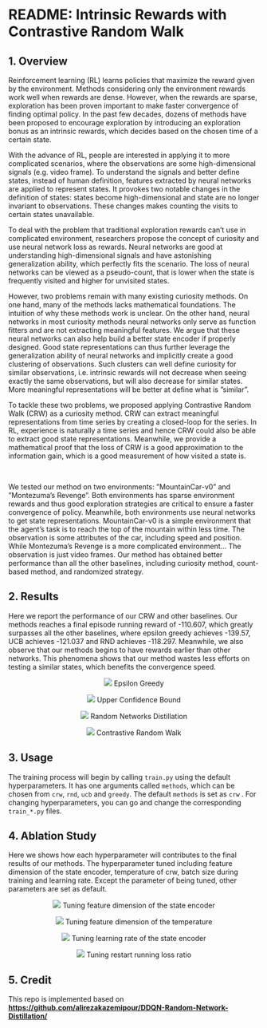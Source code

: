 # README:  Intrinsic Rewards with Contrastive Random Walk 

## 1. Overview

Reinforcement learning (RL) learns policies that maximize the reward given by the environment. Methods considering only the environment rewards work well when rewards are dense. However, when the rewards are sparse, exploration has been proven important to make faster convergence of finding optimal policy. In the past few decades, dozens of methods have been proposed to encourage exploration by introducing an exploration bonus as an intrinsic rewards, which decides based on the chosen time of a certain state.

With the advance of RL, people are interested in applying it to more complicated scenarios, where the observations are some high-dimensional signals (e.g. video frame). To understand the signals and better define states, instead of human definition, features extracted by neural networks are applied to represent states. It provokes two notable changes in the definition of states: states become high-dimensional and state are no longer invariant to observations. These changes makes counting the visits to certain states unavailable.

To deal with the problem that traditional exploration rewards can’t use in complicated environment, researchers propose the concept of curiosity and use neural network loss as rewards. Neural networks are good at understanding high-dimensional signals and have astonishing generalization ability, which perfectly fits the scenario. The loss of neural networks can be viewed as a pseudo-count, that is lower when the state is frequently visited and higher for unvisited states.

However, two problems remain with many existing curiosity methods. On one hand, many of the methods lacks mathematical foundations. The intuition of why these methods work is unclear. On the other hand, neural networks in most curiosity methods neural networks only serve as function fitters and are not extracting meaningful features. We argue that these neural networks can also help build a better state encoder if properly designed. Good state representations can thus further leverage the generalization ability of neural networks and implicitly create a good clustering of observations. Such clusters can well define curiosity for similar observations, i.e. intrinsic rewards will not decrease when seeing exactly the same observations, but will also decrease for similar states. More meaningful representations will be better at define what is ”similar”.
	

To tackle these two problems, we proposed applying Contrastive Random Walk (CRW) as a curiosity method. CRW can extract meaningful representations from time series by creating a closed-loop for the series. In RL, experience is naturally a time series and hence CRW could also be able to extract good state representations. Meanwhile, we provide a mathematical proof that the loss of CRW is a good approximation to the information gain, which is a good measurement of how visited a state is.

​	

We tested our method on two environments: ”MountainCar-v0” and ”Montezuma’s Revenge”. Both environments has sparse environment rewards and thus good exploration strategies are critical to ensure a faster convergence of policy. Meanwhile, both environments use neural networks to get state representations. MountainCar-v0 is a simple environment that the agent’s task is to reach the top of the mountain within less time. The observation is some attributes of the car, including speed and position. While Montezuma’s Revenge is a more complicated environment... The observation is just video frames. Our method has obtained better performance than all the other baselines, including curiosity method, count-based method, and randomized strategy.



## 2. Results

Here we report the performance of our CRW and other baselines. Our methods reaches a final episode running reward of -110.607, which greatly surpasses all the other baselines, where epsilon greedy achieves -139.57, UCB achieves -121.037 and RND achieves -118.297. Meanwhile, we also observe that our methods begins to have rewards earlier than other networks. This phenomena shows that our method wastes less efforts on testing a similar states, which benefits the convergence speed.

<p align="center">
<img src="Results/Greedy.png">
<caption>Epsilon Greedy</caption>
</p>

<p align="center">
<img src="Results/UCB.png">
<caption>Upper Confidence Bound</caption>
</p>

<p align="center">
<img src="Results/RND.png">
<caption>Random Networks Distillation</caption>
</p>

<p align="center">
<img src="Results/CRW.png">
<caption>Contrastive Random Walk</caption>
</p>



## 3. Usage

The training process will begin by calling `train.py` using the default hyperparameters. It has one arguments called `methods`, which can be chosen from `crw`, `rnd`, `ucb` and `greedy`.  The default `methods` is set as `crw` . For changing hyperparameters, you can go and change the corresponding `train_*.py` files.



## 4. Ablation Study

Here we shows how each hyperparameter will contributes to the final results of our methods. The hyperparameter tuned including feature dimension of the state encoder, temperature of crw, batch size during training and learning rate. Except the parameter of being tuned, other parameters are set as default.

<p align="center">
<img src="Results/ChangeFeatureSpace.png">
<caption>Tuning feature dimension of the state encoder</caption>
</p>

<p align="center">
<img src="Results/ChangeTemperature.png">
<caption>Tuning feature dimension of the temperature</caption>
</p>

<p align="center">
<img src="Results/ChangeLR.png">
<caption>Tuning learning rate of the state encoder</caption>
</p>

<p align="center">
<img src="Results/ChangeRestartRatio.png">
<caption>Tuning restart running loss ratio</caption>
</p>

## 5. Credit

This repo is implemented based on **https://github.com/alirezakazemipour/DDQN-Random-Network-Distillation/**